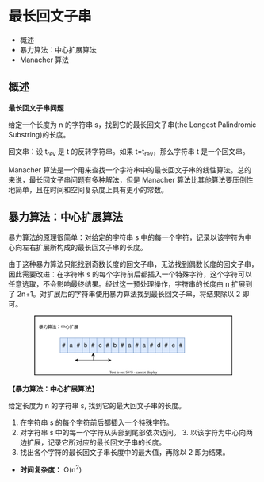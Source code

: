 # 最长回文子串

- 概述
- 暴力算法：中心扩展算法
- Manacher 算法

## 概述

**最长回文子串问题**

给定一个长度为 n 的字符串 s，找到它的最长回文子串(the Longest Palindromic Substring)的长度。

回文串：设 t<sub>rev</sub> 是 t 的反转字符串。如果 t=t<sub>rev</sub>，那么字符串 t 是一个回文串。

Manacher 算法是一个用来查找一个字符串中的最长回文子串的线性算法。总的来说，最长回文子串问题有多种解法，但是 Manacher 算法比其他算法要压倒性地简单，且在时间和空间复杂度上具有更小的常数。

## 暴力算法：中心扩展算法

暴力算法的原理很简单：对给定的字符串 s 中的每一个字符，记录以该字符为中心向左右扩展所构成的最长回文子串的长度。

由于这种暴力算法只能找到奇数长度的回文子串，无法找到偶数长度的回文子串，因此需要改进：在字符串 s 的每个字符前后都插入一个特殊字符，这个字符可以任意选取，不会影响最终结果。经过这一预处理操作，字符串的长度由 n 扩展到了 2n+1。对扩展后的字符串使用暴力算法找到最长回文子串，将结果除以 2 即可。

<div align="center">
    <img src="https://github.com/TBD2021/Salt-and-Computer-Science/blob/main/Algorithms/img/Manacher1.svg" width="400px">
</div>

**【暴力算法：中心扩展算法】**

给定长度为 n 的字符串 s, 找到它的最大回文子串的长度。

1. 在字符串 s 的每个字符前后都插入一个特殊字符。
2. 对字符串 s 中的每一个字符从头部到尾部依次访问。
   3. 以该字符为中心向两边扩展，记录它所对应的最长回文子串的长度。
3. 找出各个字符的最长回文子串长度中的最大值，再除以 2 即为结果。

- **时间复杂度：** O(n<sup>2</sup>)


